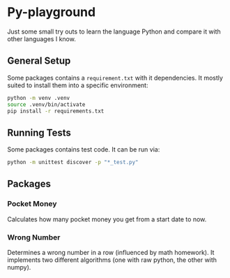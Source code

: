 # Py-playground

Just some small try outs to learn the language Python and compare it with other languages I know.

## General Setup

Some packages contains a `requirement.txt` with it dependencies. It mostly suited to install them into a specific environment:

```sh
python -m venv .venv
source .venv/bin/activate
pip install -r requirements.txt
```

## Running Tests

Some packages contains test code. It can be run via:

```sh
python -m unittest discover -p "*_test.py"
```

## Packages

### Pocket Money

Calculates how many pocket money you get from a start date to now.

### Wrong Number

Determines a wrong number in a row (influenced by math homework). It implements two different algorithms (one with raw python, the other with numpy).
